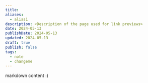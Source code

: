 ```yaml
---
title: 
aliases:
  - alias1
description: <Description of the page used for link previews>
date: 2024-05-13
publishDate: 2024-05-13
updated: 2024-05-13
draft: true
publish: false
tags:
  - note
  - changeme
---
```

 
markdown content :)